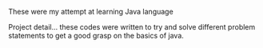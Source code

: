 These were my attempt at learning Java language

Project detail... these codes were written to try and solve different problem statements to get a good grasp on the basics of java.
